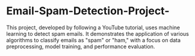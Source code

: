 # Email-Spam-Detection-Project-
This project, developed by following a YouTube tutorial, uses machine learning to detect spam emails. It demonstrates the application of various algorithms to classify emails as "spam" or "ham," with a focus on data preprocessing, model training, and performance evaluation.
